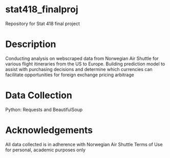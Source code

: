 # stat418_finalproj
Repository for Stat 418 final project

# Description
Conducting analysis on webscraped data from Norwegian Air Shuttle for various flight itineraries from the US to Europe. Building prediction model to assist with purchasing decisions and determine which currencies can facilitate opportunities for foreign exchange pricing arbitrage

# Data Collection
Python: Requests and BeautifulSoup

# Acknowledgements
All data collected is in adherence with Norwegian Air Shuttle Terms of Use for personal, academic purposes only
